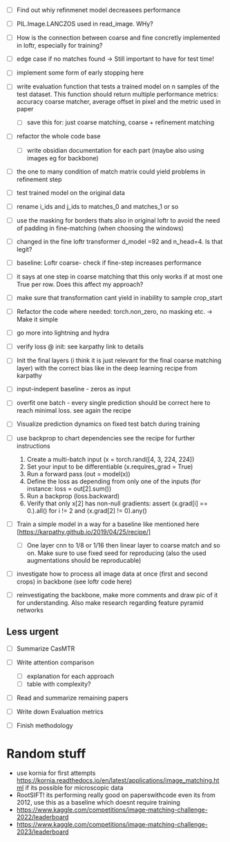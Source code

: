  
- [ ] Find out whiy refinmenet model decreasees performance
- [ ] PIL.Image.LANCZOS used in read_image. WHy?
- [ ] How is the connection between coarse and fine concretly implemented in loftr, especially for training?
- [ ] edge case if no matches found -> Still important to have for test time!
- [ ] implement some form of early stopping here
- [ ] write evaluation function that tests a trained model on n samples of the test dataset. This function should return multiple performance metrics: accuracy coarse matcher, average offset in pixel and the metric used in paper
	- [ ] save this for: just coarse matching, coarse + refinement matching
- [ ] refactor the whole code base
	- [ ] write obsidian documentation for each part (maybe also using images eg for backbone)
- [ ] the one to many condition of match matrix could yield problems in refinement step
- [ ] test trained model on the original data
- [ ] rename i_ids and j_ids to matches_0 and matches_1 or so
- [ ] use the masking for borders thats also in original loftr to avoid the need of padding in fine-matching (when choosing the windows)
- [ ] changed in the fine loftr transformer d_model =92 and n_head=4. Is that legit?
- [ ] baseline: Loftr coarse- check if fine-step increases performance
- [ ] it says at one step in coarse matching that this only works if at most one True per row. Does this affect my approach?
- [ ] make sure that transformation cant yield in inability to sample crop_start
- [ ] Refactor the code where needed: torch.non_zero, no masking etc. -> Make it simple
- [ ] go more into lightning and hydra
- [ ] verify loss @ init: see karpathy link to details
- [ ] Init the final layers (i think it is just relevant for the final coarse matching layer) with the correct bias like in the deep learning recipe from karpathy 
- [ ] input-indepent baseline - zeros as input
- [ ] overfit one batch - every single prediction should be correct here to reach minimal loss. see again the recipe
- [ ] Visualize prediction dynamics on fixed test batch during training
- [ ] use backprop to chart dependencies see the recipe for further instructions
	1. Create a multi-batch input (x = torch.rand([4, 3, 224, 224])  
	2. Set your input to be differentiable (x.requires_grad = True)  
	3. Run a forward pass (out = model(x))  
	4. Define the loss as depending from only one of the inputs (for instance: loss = out[2].sum())  
	5. Run a backprop (loss.backward)  
	6. Verify that only x[2] has non-null gradients: assert (x.grad[i] == 0.).all() for i != 2 and (x.grad[2] != 0).any()
- [ ] Train a simple model in a way for a baseline like mentioned here [https://karpathy.github.io/2019/04/25/recipe/]
	- [ ] One layer cnn to 1/8 or 1/16 then linear layer to coarse match and so on. Make sure to use fixed seed for reproducing (also the used augmentations should be reproducable)
- [ ] investigate how to process all image data at once (first and second crops) in backbone (see loftr code here)
- [ ] reinvestigating the backbone, make more comments and draw pic of it for understanding. Also make research regarding feature pyramid networks




## Less urgent

- [ ] Summarize CasMTR
- [ ] Write attention comparison
	- [ ] explanation for each approach
	- [ ] table with complexity?
- [ ] Read and summarize remaining papers
- [ ] Write down Evaluation metrics
- [ ] Finish methodology



# Random stuff
- use kornia for first attempts https://kornia.readthedocs.io/en/latest/applications/image_matching.html if its possible for microscopic data
- RootSIFT! its performing really good on paperswithcode even its from 2012, use this as a baseline which doesnt require training
- https://www.kaggle.com/competitions/image-matching-challenge-2022/leaderboard
- https://www.kaggle.com/competitions/image-matching-challenge-2023/leaderboard